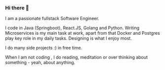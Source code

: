 ### Hi there 👋

I am a passionate fullstack Software Engineer.

I code in Java (Springboot), React.JS, Golang and Python. Writing Microservices is my main task at work, apart from that Docker and Postgres play key role in my daily tasks. Designing is what I enjoy most.

I do many side projects :) in free time. 

When I am not coding , I do reading, meditation or over thinking about something - yeah, about anything.
